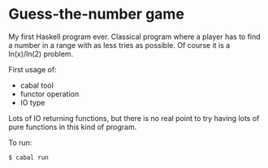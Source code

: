 # Guess-the-number game

My first Haskell program ever. Classical program where a player has
to find a number in a range with as less tries as possible. Of course
it is a ln(x)/ln(2) problem.

First usage of:

- cabal tool
- functor operation
- IO type

Lots of IO returning functions, but there is no real point to try having lots
of pure functions in this kind of program.

To run:

    $ cabal run
